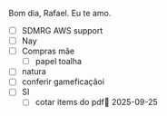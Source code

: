 Bom dia, Rafael. Eu te amo.

- [ ] SDMRG AWS support
- [ ] Nay
- [ ] Compras mãe
	- [ ] papel toalha
- [ ] natura
- [ ] conferir gameficaçãoi
- [ ] SI
	- [ ] cotar items do pdf📅 2025-09-25 